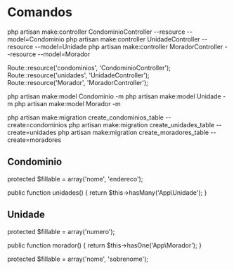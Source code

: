 # Comandos

php artisan make:controller CondominioController --resource --model=Condominio
php artisan make:controller UnidadeController --resource --model=Unidade
php artisan make:controller MoradorController --resource --model=Morador

Route::resource('condominios', 'CondominioController');
Route::resource('unidades', 'UnidadeController');
Route::resource('Morador', 'MoradorController');

php artisan make:model Condominio -m
php artisan make:model Unidade -m
php artisan make:model Morador -m

php artisan make:migration create_condominios_table --create=condominios
php artisan make:migration create_unidades_table --create=unidades
php artisan make:migration create_moradores_table --create=moradores

## Condominio

protected $fillable = array('nome', 'endereco');

public function unidades()
{
    return $this->hasMany('App\Unidade');
}

## Unidade

protected $fillable = array('numero');

public function morador()
{
    return $this->hasOne('App\Morador');
}

protected $fillable = array('nome', 'sobrenome');
